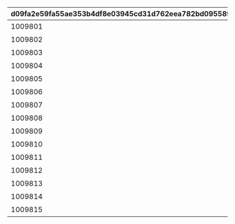 |d09fa2e59fa55ae353b4df8e03945cd31d762eea782bd09558f681b5f32c7b0f|350ff75df84615c1e7b1de2a3fbec8d2d0ea0c4daaa195c8486f4ca2d708998b|a5f25f9fb7e7397733497d1a948032d39dd0fee1cc0b5392794a334b8261fe22|171b8045b16a8b0dae742d9d7e2e3814e4ead5d4378707f299f5e9a4e7559f0a|27c6df9731985e8f87f0e0e4dac4b39ff878d5bf357a448b128b013f95d8b8da|afc1f81bbe8b1a43bd8df0f8129bd23b76c8202cc698c5f5071c9f5ba6d96665|a34f87a696890b8f31fe0468acf98548351fabfbec3bdf1718c64948aaf6c73d|
| --- | --- | --- | --- | --- | --- | --- |
|1009801|20053103|みゅ～ちゃんすくすく日記その1|10098|2022/07/31 12:00:00|0|0|
|1009802|0|みゅ～ちゃんすくすく日記その2|10098|2022/07/31 12:00:00|5098001|1009801|
|1009803|0|みゅ～ちゃんすくすく日記その3|10098|2022/08/01 5:00:00|5098002|1009802|
|1009804|0|みゅ～ちゃんすくすく日記その4|10098|2022/08/02 5:00:00|5098002|1009803|
|1009805|0|みゅ～ちゃんすくすく日記その5|10098|2022/08/03 5:00:00|5098002|1009804|
|1009806|0|みゅ～ちゃんすくすく日記その6|10098|2022/08/04 5:00:00|5098002|1009805|
|1009807|0|みゅ～ちゃんすくすく日記その7|10098|2022/08/05 5:00:00|5098003|1009806|
|1009808|0|みゅ～ちゃんすくすく日記その8|10098|2022/08/06 5:00:00|5098003|1009807|
|1009809|0|みゅ～ちゃんすくすく日記その9|10098|2022/08/07 5:00:00|5098004|1009808|
|1009810|0|みゅ～ちゃんすくすく日記その10|10098|2022/08/08 5:00:00|5098005|1009809|
|1009811|0|みゅ～ちゃんすくすく日記その11|10098|2022/08/09 5:00:00|5098005|1009810|
|1009812|0|みゅ～ちゃんすくすく日記その12|10098|2022/08/10 5:00:00|5098005|1009811|
|1009813|0|みゅ～ちゃんすくすく日記その13|10098|2022/08/11 5:00:00|5098005|1009812|
|1009814|0|みゅ～ちゃんすくすく日記その14|10098|2022/08/12 5:00:00|5098006|1009813|
|1009815|0|みゅ～ちゃんすくすく日記その15|10098|2022/08/14 5:00:00|5098007|1009814|
